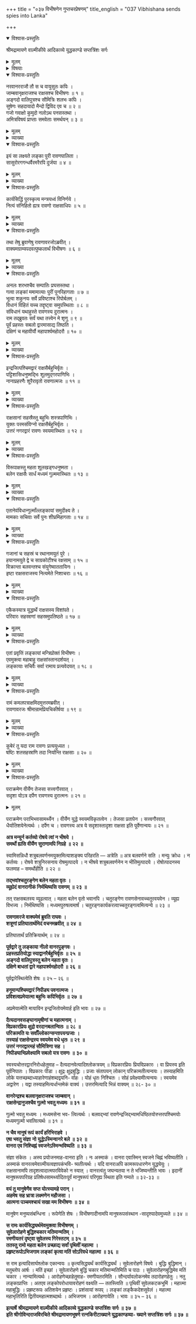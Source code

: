 +++
title = "०३७ विभीषणेन गुप्तचरप्रेषणम्"
title_english = "037 Vibhishana sends spies into Lanka"

+++

<details open><summary>विश्वास-प्रस्तुतिः</summary>

श्रीमद्रामायणे वाल्मीकीये आदिकाव्ये युद्धकाण्डे सप्तत्रिंशः सर्गः
</details>

<details><summary>मूलम्</summary>

श्रीमद्रामायणे वाल्मीकीये आदिकाव्ये युद्धकाण्डे सप्तत्रिंशः सर्गः
</details>

<details><summary>विषयाः</summary>

सुग्रीवादिभिः सहमन्त्रयमाणंश्रीरामंप्रति विभीषणेन लङ्कामेत्यरावणवृत्तान्ता -वगमेनपुनरागतनिजामात्यनिवेदितरावणकृतङ्कारक्षणसंविधानप्रकारनिवेदनम् ॥ १ ॥ रामेण लङ्कायाः प्रागादिद्वारत्रये क्रमेणयुद्धाय नीलाङ्गदहनुमन्नियोजनपूर्वकं स्वेनरावणाधिष्ठितो -त्तरभागेलक्ष्मणेनसहावस्थान निर्धारणेन सेनयासहलङ्काभियानम् ॥ २ ॥

</details>

<details open><summary>विश्वास-प्रस्तुतिः</summary>

नरवानरराजौ तौ स च वायुसुतः कपिः ।  
जाम्बवानृक्षराजश्च राक्षसश्च विभीषणः ॥ १ ॥  
अङ्गदो वालिपुत्रश्च सौमित्रिः शलभः कपिः ।  
सुषेणः सहदायादो मैन्दो द्विविद एव च ॥ २ ॥  
गजो गवाक्षो कुमुदो नलोऽथ पनसस्तथा ।  
अमित्रविषयं प्राप्ताः समवेताः समर्थयन् ॥ ३ ॥
</details>

<details><summary>मूलम्</summary>

नरवानरराजौ तौ स च वायुसुतः कपिः ।  
जाम्बवानृक्षराजश्च राक्षसश्च विभीषणः ॥ १ ॥  
अङ्गदो वालिपुत्रश्च सौमित्रिः शलभः कपिः ।  
सुषेणः सहदायादो मैन्दो द्विविद एव च ॥ २ ॥  
गजो गवाक्षो कुमुदो नलोऽथ पनसस्तथा ।  
अमित्रविषयं प्राप्ताः समवेताः समर्थयन् ॥ ३ ॥
</details>

<details><summary>व्याख्या</summary>

अथ रामस्य सेनागुप्तिविधानं सप्तत्रिंशे – नरवानरेत्यादिश्लोकत्रयमेकान्वयम् ॥ सहदायादः सबान्धवः । दायादौ सुतबान्धवौ इत्यमरः । इदं विशेषणं सर्वत्र यथार्हमन्वेति । अमित्रविषयं शत्रुदेशं । समर्थयन् अमन्त्रयन् ॥ १ – ३ ॥
</details>

<details open><summary>विश्वास-प्रस्तुतिः</summary>

इयं सा लक्ष्यते लङ्का पुरी रावणपालिता ।  
सासुरोरगगन्धर्वैरमरैरपि दुर्जया ॥ ४ ॥
</details>

<details><summary>मूलम्</summary>

इयं सा लक्ष्यते लङ्का पुरी रावणपालिता ।  
सासुरोरगगन्धर्वैरमरैरपि दुर्जया ॥ ४ ॥
</details>

<details><summary>व्याख्या</summary>

अथविचारप्रकारमेवाह – इयमित्यादिना ॥ सा हनुमता पूर्वमुक्ता ॥ ४ ॥
</details>

<details open><summary>विश्वास-प्रस्तुतिः</summary>

कार्यसिद्धिं पुरस्कृत्य मन्त्रयध्वं विनिर्णये ।  
नित्यं संनिहितो ह्यत्र रावणो राक्षसाधिपः ॥ ५ ॥
</details>

<details><summary>मूलम्</summary>

कार्यसिद्धिं पुरस्कृत्य मन्त्रयध्वं विनिर्णये ।  
नित्यं संनिहितो ह्यत्र रावणो राक्षसाधिपः ॥ ५ ॥
</details>

<details><summary>व्याख्या</summary>

कार्यसिद्धिं विजयसिद्धिं । पुरस्कृत्य प्रधानीकृत्य । विनिर्णये निमित्ते मन्त्रयध्वं । विजयसाधककार्यनिर्णयाय मन्त्रः प्रवर्त्यतामित्यर्थः ॥ ५ ॥
</details>

<details open><summary>विश्वास-प्रस्तुतिः</summary>

तथा तेषु ब्रुवाणेषु रावणावरजोऽब्रवीत् ।  
वाक्यमग्राम्यपदवत्पुष्कलार्थं विभीषणः ॥ ६ ॥
</details>

<details><summary>मूलम्</summary>

तथा तेषु ब्रुवाणेषु रावणावरजोऽब्रवीत् ।  
वाक्यमग्राम्यपदवत्पुष्कलार्थं विभीषणः ॥ ६ ॥
</details>

<details><summary>व्याख्या</summary>

अग्राम्यपदवत् संस्कृतपदवत् सर्वेषां स्फुटप्रतिपत्तये स्वदेशभाषापदरहितमुक्तवा -नित्यर्थः ॥ ६ ॥
</details>

<details open><summary>विश्वास-प्रस्तुतिः</summary>

अनलः शरभश्चैव सम्पातिः प्रघसस्तथा ।  
गत्वा लङ्कां ममामात्याः पुरीं पुनरिहागताः ॥ ७ ॥  
भूत्वा शकुनयः सर्वे प्रविष्टाश्च रिपोर्बलम् ।  
विधानं विहितं यच्च तद्दृष्ट्वा समुपस्थिताः ॥ ८ ॥  
संविधानं यथाहुस्ते रावणस्य दुरात्मनः ।  
राम तद्ब्रुवतः सर्वं यथा तत्त्वेन मे शृणु ॥ ९ ॥  
पूर्वं प्रहस्तः सबलो द्वारमासाद्य तिष्ठति ।  
दक्षिणं च महावीर्यौ महापार्श्वमहोदरौ ॥ १० ॥
</details>

<details><summary>मूलम्</summary>

अनलः शरभश्चैव सम्पातिः प्रघसस्तथा ।  
गत्वा लङ्कां ममामात्याः पुरीं पुनरिहागताः ॥ ७ ॥  
भूत्वा शकुनयः सर्वे प्रविष्टाश्च रिपोर्बलम् ।  
विधानं विहितं यच्च तद्दृष्ट्वा समुपस्थिताः ॥ ८ ॥  
संविधानं यथाहुस्ते रावणस्य दुरात्मनः ।  
राम तद्ब्रुवतः सर्वं यथा तत्त्वेन मे शृणु ॥ ९ ॥  
पूर्वं प्रहस्तः सबलो द्वारमासाद्य तिष्ठति ।  
दक्षिणं च महावीर्यौ महापार्श्वमहोदरौ ॥ १० ॥
</details>

<details><summary>व्याख्या</summary>

अनल इत्यादिश्लोकत्रयं । विधानं नगररक्षणसंविधानं । ते दुरात्मनो रावणस्य यत्संविधानमाहुः तद्यथातत्त्वेन याथार्थ्येन । ब्रुवतः मे मत्तः । शृणु ॥ ७ – १० ॥
</details>

<details open><summary>विश्वास-प्रस्तुतिः</summary>

इन्द्रजित्पश्चिमद्वारं राक्षसैर्बहुभिर्वृतः ।  
पट्टिशासिधनुष्मद्भिः शूलमुद्गरपाणिभिः ।  
नानाप्रहरणैः शूरैरावृतो रावणात्मजः ॥ ११ ॥
</details>

<details><summary>मूलम्</summary>

इन्द्रजित्पश्चिमद्वारं राक्षसैर्बहुभिर्वृतः ।  
पट्टिशासिधनुष्मद्भिः शूलमुद्गरपाणिभिः ।  
नानाप्रहरणैः शूरैरावृतो रावणात्मजः ॥ ११ ॥
</details>

<details><summary>व्याख्या</summary>

पट्टिशासिधनुष्मद्भिः शूलमुद्गरपाणिभिः । बहुभी राक्षसैः प्रधानराक्षसैर्वृतः । नानाप्रहरणैः शूरैरावृतः । रावणात्मजः इन्द्रजित्पश्चिमद्वारं आसाद्य तिष्ठतीत्यनुकृष्यते ॥ ११ ॥
</details>

<details open><summary>विश्वास-प्रस्तुतिः</summary>

राक्षसानां सहस्रैस्तु बहुभिः शस्त्रपाणिभिः ।  
युक्तः परमसंविग्नो राक्षसैर्बहुभिर्वृतः ।  
उत्तरं नगरद्वारं रावणः स्वयमास्थितः ॥ १२ ॥
</details>

<details><summary>मूलम्</summary>

राक्षसानां सहस्रैस्तु बहुभिः शस्त्रपाणिभिः ।  
युक्तः परमसंविग्नो राक्षसैर्बहुभिर्वृतः ।  
उत्तरं नगरद्वारं रावणः स्वयमास्थितः ॥ १२ ॥
</details>

<details><summary>व्याख्या</summary>

असंविग्नः अकम्पितहृदयः । राक्षसैः प्रधानभूतैः ॥ १२ ॥
</details>

<details open><summary>विश्वास-प्रस्तुतिः</summary>

विरूपाक्षस्तु महता शूलखड्गधनुष्मता ।  
बलेन राक्षसैः सार्धं मध्यमं गुल्ममास्थितः ॥ १३ ॥
</details>

<details><summary>मूलम्</summary>

विरूपाक्षस्तु महता शूलखड्गधनुष्मता ।  
बलेन राक्षसैः सार्धं मध्यमं गुल्ममास्थितः ॥ १३ ॥
</details>

<details><summary>व्याख्या</summary>

बलेन सेनया । राक्षसैः मुख्यैः ॥ १३ ॥
</details>

<details open><summary>विश्वास-प्रस्तुतिः</summary>

एतानेवंविधान्गुल्माँल्लङ्कायां समुदीक्ष्य ते ।  
मामकाः सचिवाः सर्वे पुनः शीघ्रमिहागताः ॥ १४ ॥
</details>

<details><summary>मूलम्</summary>

एतानेवंविधान्गुल्माँल्लङ्कायां समुदीक्ष्य ते ।  
मामकाः सचिवाः सर्वे पुनः शीघ्रमिहागताः ॥ १४ ॥
</details>

<details><summary>व्याख्या</summary>

गुल्मान् सेनाः । गुल्मो रुक्स्तंबसेनासु इत्यमरः ॥ १४ ॥
</details>

<details open><summary>विश्वास-प्रस्तुतिः</summary>

गजानां च सहस्रं च रथानामयुतं पुरे ।  
हयानामयुते द्वे च साग्रकोटीश्च रक्षसाम् ॥ १५ ॥  
विक्रान्ता बलवन्तश्च संयुगेष्वाततायिनः ।  
इष्टा राक्षसराजस्य नित्यमेते निशाचराः ॥ १६ ॥
</details>

<details><summary>मूलम्</summary>

गजानां च सहस्रं च रथानामयुतं पुरे ।  
हयानामयुते द्वे च साग्रकोटीश्च रक्षसाम् ॥ १५ ॥  
विक्रान्ता बलवन्तश्च संयुगेष्वाततायिनः ।  
इष्टा राक्षसराजस्य नित्यमेते निशाचराः ॥ १६ ॥
</details>

<details><summary>व्याख्या</summary>

गजानां गजयोधिनां । रथानां हयानामित्यत्राप्येवं द्रष्टव्यं । हयानां साग्रकोटिः द्वे अयुते चेत्यन्वयः । एते एतावन्तः । यद्वा गजानामित्यादिशब्दाः गजादिपराः । एवमुत्तरोत्तराधिक -सङ्ख्योच्यते । हयानां द्वे अयुते । रक्षसां साग्रकोटिः पूर्णा कोटिः । एते रावणस्येष्टा अन्तरङ्गाः । स्वसेविन इत्यर्थः । आततायिनः क्रूरा इत्यर्थः ॥ १५ – १६ ॥
</details>

<details open><summary>विश्वास-प्रस्तुतिः</summary>

एकैकस्यात्र युद्धार्थे राक्षसस्य विशांपते ।  
परिवारः सहस्राणां सहस्रमुपतिष्ठते ॥ १७ ॥
</details>

<details><summary>मूलम्</summary>

एकैकस्यात्र युद्धार्थे राक्षसस्य विशांपते ।  
परिवारः सहस्राणां सहस्रमुपतिष्ठते ॥ १७ ॥
</details>

<details><summary>व्याख्या</summary>

अत्र राक्षसेषु । एकैकस्य राक्षसस्य । सहस्राणां सहस्रं दशलक्षसङ्ख्याविशिष्टः परिवारः । इदानीं । युद्धार्थे युद्धनिमित्तं । उपतिष्ठत इत्यन्वयः ॥ १७ ॥
</details>

<details open><summary>विश्वास-प्रस्तुतिः</summary>

एतां प्रवृत्तिं लङ्कायां मन्त्रिप्रोक्तं विभीषणः ।  
एवमुक्त्वा महाबाहु राक्षसांस्तानदर्शयत् ।  
लङ्कायाः सचिवैः सर्वा रामाय प्रत्यवेदयत् ॥ १८ ॥
</details>

<details><summary>मूलम्</summary>

एतां प्रवृत्तिं लङ्कायां मन्त्रिप्रोक्तं विभीषणः ।  
एवमुक्त्वा महाबाहु राक्षसांस्तानदर्शयत् ।  
लङ्कायाः सचिवैः सर्वा रामाय प्रत्यवेदयत् ॥ १८ ॥
</details>

<details><summary>व्याख्या</summary>

एतामिति सार्धश्लोकः ॥ तान् मन्त्रिभूतान् । दर्शनानन्तरं सचिवैः प्रयोज्यकर्तृभिः । लङ्कायां सर्वां प्रवृत्तिमित्यनुषज्यते । रामाय प्रत्यवेदयत् । सचिवैरपि तं वृत्तान्तमावेदयदित्यर्थः ॥ १८ ॥
</details>

<details open><summary>विश्वास-प्रस्तुतिः</summary>

रामं कमलपत्राक्षमिदमुत्तरमब्रवीत् ।  
रावणावरजः श्रीमान्रामप्रियचिकीर्षया ॥ १९ ॥
</details>

<details><summary>मूलम्</summary>

रामं कमलपत्राक्षमिदमुत्तरमब्रवीत् ।  
रावणावरजः श्रीमान्रामप्रियचिकीर्षया ॥ १९ ॥
</details>

<details><summary>व्याख्या</summary>

राममित्यादिश्लोकत्रयम् ॥ उत्तरं अनन्तरवक्तव्यम् ॥ १९ ॥
</details>

<details open><summary>विश्वास-प्रस्तुतिः</summary>

कुबेरं तु यदा राम रावणः प्रत्ययुध्यत ।  
षष्टिः शतसहस्राणि तदा निर्यान्ति राक्षसाः ॥ २० ॥
</details>

<details><summary>मूलम्</summary>

कुबेरं तु यदा राम रावणः प्रत्ययुध्यत ।  
षष्टिः शतसहस्राणि तदा निर्यान्ति राक्षसाः ॥ २० ॥
</details>

<details><summary>व्याख्या</summary>

दिग्विजयकालिकबलादाधुनिकबलमधिकमिति कथयितुं पूर्वबलं परिगणयति- कुबेरमिति । निर्यान्ति निर्ययुः ॥ २० ॥
</details>

<details open><summary>विश्वास-प्रस्तुतिः</summary>

पराक्रमेण वीर्येण तेजसा सत्त्वगौरवात् ।  
सदृशा योऽत्र दर्पेण रावणस्य दुरात्मनः ॥ २१ ॥
</details>

<details><summary>मूलम्</summary>

पराक्रमेण वीर्येण तेजसा सत्त्वगौरवात् ।  
सदृशा योऽत्र दर्पेण रावणस्य दुरात्मनः ॥ २१ ॥
</details>

पराक्रमेण पराभिभवसामर्थ्येन । वीर्येण युद्धे स्वयमविकृतत्वेन । तेजसा प्रतापेन । सत्त्वगौरवात् धैर्यातिशयेनेत्यर्थः । दर्पेण च । रावणस्य अत्र ये सदृशास्तादृशा राक्षसा इति पूर्वेणान्वयः ॥ २१ ॥



**अत्र मन्युर्न कर्तव्यो रोषये त्वां न भीषये** **।  
समर्थो ह्यसि वीर्येण सुराणामपि निग्रहे** **॥** **२२** **॥**

स्वामिसन्निधौ शत्रुबलवर्णनमयुक्तमित्याशङ्क्य परिहरति — अत्रेति ॥ अत्र बलवर्णने सति । मन्युः क्रोधः । न कर्तव्यः । रोषये शत्रुनिरसनाय रोषमुत्पादये । न भीषये शत्रुबलवर्णनेन न भीतिमुत्पादये । रोषोत्पादनस्य फलमाह – समर्थोहीति ॥ २२ ॥



**तद्भवांश्चतुरङ्गेण बलेन महता वृतः** **।  
व्यूह्येदं वानरानीकं निर्मथिष्यसि रावणम्** **॥** **२३** **॥**

तत् राक्षसबलस्य व्यूढत्वात् । महता बलेन वृतो भवानपि । चतुरङ्गेण रावणसेनावच्चतुरवयवेन । व्यूह्य विभज्य । निर्मथिष्यसि । मध्यमपुरुषत्वमार्षं । चतुरङ्गकार्यकरत्वाच्चतुरङ्गत्वमित्यन्ये ॥ २३ ॥



**रावणावरजे वाक्यमेवं ब्रुवति राघवः** **।  
शत्रूणां प्रतिघातार्थमिदं वचनमब्रवीत्** **॥** **२४** **॥**

प्रतिघातार्थं प्रतिक्रियार्थम् ॥ २४ ॥



**पूर्वद्वारे तु लङ्काया नीलो वानरपुङ्गवः** **।  
प्रहस्तप्रतियोद्धा स्याद्वानरैर्बहुभिर्वृतः** **॥** **२५** **॥  
अङ्गदो वालिपुत्रस्तु बलेन महता वृतः** **।  
दक्षिणे बाधतां द्वारे महापार्श्वमहोदरौ** **॥** **२६** **॥**

पूर्वद्वारेस्थित्वेति शेषः ॥ २५ – २६ ॥



**हनूमान्पश्चिमद्वारं निपीड्य पवनात्मजः** **।  
प्रविशत्वप्रमेयात्मा बहुभिः कपिभिर्वृतः** **॥** **२७** **॥**

अप्रमेयात्मेति मायाविन इन्द्रजितोयमेवार्ह इति भावः ॥ २७ ॥



**दैत्यदानवसङ्घानामृषीणां च महात्मनाम्** **।  
विप्रकारप्रियः क्षुद्रो वरदानबलान्वितः** **॥** **२८** **॥  
परिक्रामति यः सर्वाँल्लोकान्सन्तापयन्प्रजाः** **।  
तस्याहं राक्षसेन्द्रस्य स्वयमेव वधे धृतः** **॥** **२९** **॥  
उत्तरं नगरद्वारमहं सौमित्रिणा सह** **।  
निपीड्याभिप्रवेक्ष्यामि सबलो यत्र रावणः** **॥** **३०** **॥**

स्वस्यचोत्तरद्वारनिरोधहेतुमाह – दैत्यदानवेत्यादिश्लोकत्रयम् ॥ विप्रकारप्रियः प्रियविप्रकारः । वा प्रियस्य इति पूर्वनिपातः । विप्रकारः पीडा । क्षुद्रः क्षुद्रबुद्धिः । प्रजाः संतापयन् लोकान् परिक्रामतीत्यन्वयः । तस्याहमिति लोके यत्तच्छब्दाध्याहारेणाहंशब्दद्वयनि- र्वाहः । योहं धृतः निश्चितः । सोहं प्रवेक्ष्यामीत्यन्वयः । स्वयमेव अद्वारेण । यद्वा तस्याहमित्यर्धान्तमेकं वाक्यं । उत्तरमित्यादि भिन्नं वाक्यम् ॥ २८- ३० ॥



**वानरेन्द्रश्च बलवानृक्षराजश्च जाम्बवान्** **।  
राक्षसेन्द्रानुजश्चैव गुल्मो** **भवतु मध्यमः** **॥** **३१** **॥**

गुल्मो भवतु मध्यमः । मध्यमसेना भव- त्वित्यर्थः । बलवद्भ्यां रावणेन्द्रजिद्भ्यामधिष्ठितयोरुत्तरपश्चिमयोः मध्यमगुल्मो भवत्वित्यर्थः ॥ ३१ ॥



**न चैव मानुषं रूपं कार्यं हरिभिराहवे** **।  
एषा भवतु संज्ञा** **नो** **युद्धेऽस्मिन्वानरे बले** **॥** **३२** **॥  
वानरा एव निश्चिह्नं स्वजनेऽस्मिन्भविष्यति** **॥** **३३** **॥**

संज्ञा संकेतः । अस्य प्रयोजनमाह-वानरा इति । नः अस्माकं । वानरा एवास्मिन् स्वजने चिह्नं भविष्यतीति । अस्माकं वानरत्वमेवात्मीयत्वज्ञापकंभवि- ष्यतीत्यर्थः । यदि वानराअपि कामरूपधारणेन युद्ध्येयुः । राक्षसानामपि तादृशत्वादात्मपरविवेको न स्यात् । वानरत्वंतु जघन्यतया न ते भजिष्यन्तीति भावः । इदानीं मानुषरूपपरिग्रह प्रतिषेधसामर्थ्यादितःपूर्वं मानुषरूपं परिगृह्य स्थिता इति गम्यते ॥ ३२-३३ ॥

**वयं तु मानुषेणैव सप्त योत्स्यामहे परान्** **।  
अहमेष** **सह भ्रात्रा लक्ष्मणेन महौजसा** **।  
आत्मना पञ्चमश्चायं सखा मम विभीषणः** **॥** **३४** **॥**

मानुषेण मनुष्यसंबन्धिना । रूपेणेति शेषः । विभीषणादीनामपि मानुषरूपसंस्थान -सादृश्यादेवमुच्यते ॥ ३४ ॥



**स रामः कार्यसिद्ध्यर्थमेवमुक्त्वा विभीषणम्** **।  
सुवेलारोहणे बुद्धिश्चकार मतिमान्मतिम्** **।  
रमणीयतरं दृष्ट्वा सुवेलस्य गिरेस्तटम् ॥** **३५** **॥  
ततस्तु रामो महता बलेन** **प्रच्छाद्य सर्वां पृथिवीं महात्मा** **।  
प्रहृष्टरूपोऽभिजगाम लङ्कां** **कृत्वा मतिं सोऽरिवधे महात्मा** **॥** **३६** **॥**

स राम इत्यादिसार्घश्लोक एकान्वयः ॥ कृत्यसिद्ध्यर्थं कार्यसिद्ध्यर्थं । सुवेलारोहणे विषये । बुद्धिः बुद्धिमान् । मतुब्लोप आर्षः । मतिं इच्छां । सुवेलारोहणे बुद्धिं चकार मतिमान्मतिमिति च पाठः । सुवेलारोहणबुद्धिमेव मतिं चकार । नान्यामित्यर्थः । आरोहणेच्छाहेतुमाह- रमणीयतरमिति । सौन्दर्यावलोकनमेव तदारोहणहेतुः । नतु लङ्काप्राप्तिः । अतएव लङ्कोपरोधायावरोहणं वक्ष्यति — ततस्त्विति ॥ पृथिवीं सुवेलकटकभूमिं । महात्मा महाबुद्धिः । प्रह्रष्टरूपः अतिशयेन प्रहृष्टः । प्रशंसायां रूपप् । लङ्कां लङ्कैकदेशसुवेलं । महात्मा महाभृतिरिति द्वितीयमहात्मशब्दार्थः । अभिजगाम । आरोहणायेति । भावः ॥ ३५ – ३६ ॥



**इत्यार्षे** **श्रीमद्रामायणे वाल्मीकीये आदिकाव्ये युद्धकाण्डे** **सप्तत्रिंशः सर्गः ॥** **३७** **॥  
इति श्रीगोविन्दराजविरचिते श्रीमद्रामायणभूषणे रत्नकिरीटाख्याने युद्धकाण्डव्या- ख्याने सप्तत्रिंशः सर्गः ॥ ३७ ॥**
